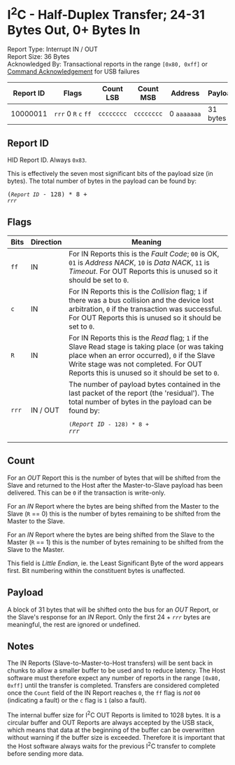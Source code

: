 
# I<sup>2</sup>C - Half-Duplex Transfer; 24-31 Bytes Out, 0+ Bytes In
Report Type: Interrupt IN / OUT<br />
Report Size: 36 Bytes<br />
Acknowledged By: Transactional reports in the range `[0x80, 0xff]` or [Command Acknowledgement](0x01.md) for USB failures

| Report ID | Flags                                     | Count LSB  | Count MSB  | Address          | Payload  |
|-----------|-------------------------------------------|------------|------------|------------------|----------|
| 10000011  | `rrr`&nbsp;0&nbsp;`R`&nbsp;`c`&nbsp;`ff` | `cccccccc` | `cccccccc` | 0&nbsp;`aaaaaaa` | 31 bytes  |

## Report ID
HID Report ID.  Always `0x83`.

This is effectively the seven most significant bits of the payload size (in bytes).  The total number of bytes in the payload can be found by: <pre>(*`Report ID`* - 128) * 8 + *`rrr`*</pre>

## Flags
| Bits  | Direction | Meaning                                                                                                                       |
|-------|-----------|-------------------------------------------------------------------------------------------------------------------------------|
| `ff`  | IN        | For IN Reports this is the _Fault Code_; `00` is OK, `01` is _Address NACK_, `10` is _Data NACK_, `11` is _Timeout_.  For OUT Reports this is unused so it should be set to `0`. |
| `c`   | IN        | For IN Reports this is the _Collision_ flag; `1` if there was a bus collision and the device lost arbitration, `0` if the transaction was successful.  For OUT Reports this is unused so it should be set to `0`. |
| `R`   | IN        | For IN Reports this is the _Read_ flag; `1` if the Slave Read stage is taking place (or was taking place when an error occurred), `0` if the Slave Write stage was not completed.  For OUT Reports this is unused so it should be set to `0`. |
| `rrr` | IN / OUT  | The number of payload bytes contained in the last packet of the report (the 'residual').  The total number of bytes in the payload can be found by: <pre>(*`Report ID`* - 128) * 8 + *`rrr`*</pre> |

## Count
For an *OUT* Report this is the number of bytes that will be shifted from the Slave and returned to the Host after the Master-to-Slave payload has been delivered.  This can be `0` if the transaction is write-only.

For an *IN* Report where the bytes are being shifted from the Master to the Slave (`R` == 0) this is the number of bytes remaining to be shifted from the Master to the Slave.

For an *IN* Report where the bytes are being shifted from the Slave to the Master (`R` == 1) this is the number of bytes remaining to be shifted from the Slave to the Master.

This field is *Little Endian*, ie. the Least Significant Byte of the word appears first.  Bit numbering within the constituent bytes is unaffected.

## Payload
A block of 31 bytes that will be shifted onto the bus for an *OUT* Report, or the Slave's response for an *IN* Report.  Only the first 24 + *`rrr`* bytes are meaningful, the rest are ignored or undefined.

## Notes
The IN Reports (Slave-to-Master-to-Host transfers) will be sent back in chunks to allow a smaller buffer to be used and to reduce latency.  The Host software must
therefore expect any number of reports in the range `[0x80, 0xff]` until the transfer is completed.  Transfers are considered completed once the `Count` field of the
IN Report reaches `0`, the `ff` flag is *not* `00` (indicating a fault) or the `c` flag is `1` (also a fault).

The internal buffer size for I<sup>2</sup>C OUT Reports is limited to 1028 bytes.  It is a circular buffer and OUT Reports are always accepted by the USB stack, which
means that data at the beginning of the buffer can be overwritten without warning if the buffer size is exceeded.  Therefore it is important that the Host software
always waits for the previous I<sup>2</sup>C transfer to complete before sending more data.
